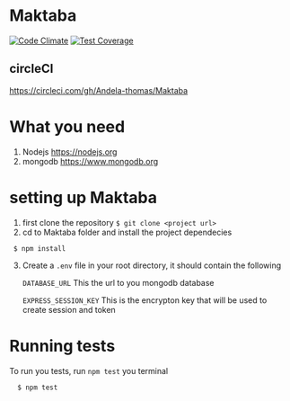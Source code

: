 # Maktaba
[![Code Climate](https://codeclimate.com/github/Andela-thomas/Maktaba/badges/gpa.svg)](https://codeclimate.com/github/Andela-thomas/Maktaba)
[![Test Coverage](https://codeclimate.com/github/Andela-thomas/Maktaba/badges/coverage.svg)](https://codeclimate.com/github/Andela-thomas/Maktaba/coverage)

## circleCI
   https://circleci.com/gh/Andela-thomas/Maktaba
# What you need
  1. Nodejs https://nodejs.org
  2. mongodb https://www.mongodb.org


# setting up Maktaba
  1. first clone the repository
    ```
      $ git clone <project url>
    ```
  2.  cd to Maktaba folder and install the project dependecies
   ```
    $ npm install
  ```
  3. Create a `.env` file in your root directory, it should contain the following

      `DATABASE_URL` This the url to you mongodb database

      `EXPRESS_SESSION_KEY` This is the encrypton key that will be used to create session and token

# Running tests
  To run you tests, run `npm test` you terminal
  ```
    $ npm test
  ```
